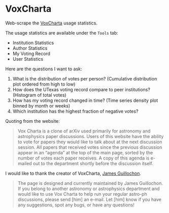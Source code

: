 VoxCharta
=========

Web-scrape the [VoxCharta](http://voxcharta.org) usage statistics.

The usage statistics are available under the `Tools` tab:

+ Institution Statistics
+ Author Statistics
+ My Voting Record
+ User Statistics

Here are the questions I want to ask:

1. What is the distribution of votes per person? (Cumulative distribution plot ordered from high to low)
2. How does the UTexas voting record compare to peer institutions? (Histogram of total votes)
3. How has my voting record changed in time? (Time series density plot binned by month or weeks)
4. Which institution has the highest fraction of negative votes?


Quoting from the website:

> Vox Charta is a clone of arXiv used primarily for astronomy and astrophysics paper discussions. Users of this website have the ability to vote for papers they would like to talk about at the next discussion session. All papers that received votes since the previous discussion appear in an “agenda” at the top of the main page, sorted by the number of votes each paper receives. A copy of this agenda is e-mailed out to the department shortly before the discussion itself.


I would like to thank the creator of VoxCharta, [James Guillochon](http://astrocrash.net/).

> The page is designed and currently maintained by James Guillochon. If you belong to another astronomy or astrophysics department and would like to use Vox Charta to help run your regular astro-ph discussions, please send [him] an e-mail. Let [him] know if you have any suggestions, spot any bugs, or have any questions!